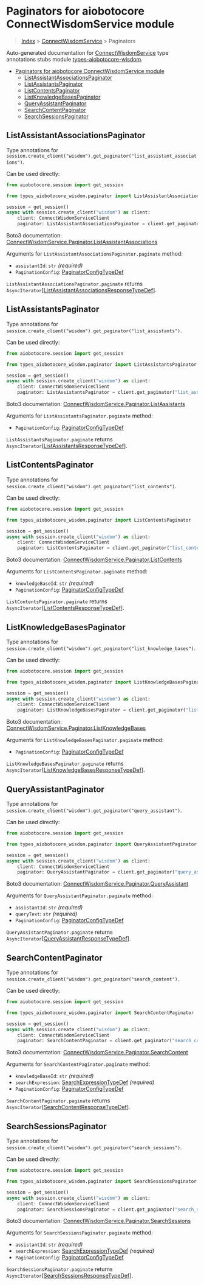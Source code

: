 <a id="paginators-for-aiobotocore-connectwisdomservice-module"></a>

# Paginators for aiobotocore ConnectWisdomService module

> [Index](../README.md) > [ConnectWisdomService](./README.md) > Paginators

Auto-generated documentation for
[ConnectWisdomService](https://boto3.amazonaws.com/v1/documentation/api/latest/reference/services/wisdom.html#ConnectWisdomService)
type annotations stubs module
[types-aiobotocore-wisdom](https://pypi.org/project/types-aiobotocore-wisdom/).

- [Paginators for aiobotocore ConnectWisdomService module](#paginators-for-aiobotocore-connectwisdomservice-module)
  - [ListAssistantAssociationsPaginator](#listassistantassociationspaginator)
  - [ListAssistantsPaginator](#listassistantspaginator)
  - [ListContentsPaginator](#listcontentspaginator)
  - [ListKnowledgeBasesPaginator](#listknowledgebasespaginator)
  - [QueryAssistantPaginator](#queryassistantpaginator)
  - [SearchContentPaginator](#searchcontentpaginator)
  - [SearchSessionsPaginator](#searchsessionspaginator)

<a id="listassistantassociationspaginator"></a>

## ListAssistantAssociationsPaginator

Type annotations for
`session.create_client("wisdom").get_paginator("list_assistant_associations")`.

Can be used directly:

```python
from aiobotocore.session import get_session

from types_aiobotocore_wisdom.paginator import ListAssistantAssociationsPaginator

session = get_session()
async with session.create_client("wisdom") as client:
    client: ConnectWisdomServiceClient
    paginator: ListAssistantAssociationsPaginator = client.get_paginator("list_assistant_associations")
```

Boto3 documentation:
[ConnectWisdomService.Paginator.ListAssistantAssociations](https://boto3.amazonaws.com/v1/documentation/api/latest/reference/services/wisdom.html#ConnectWisdomService.Paginator.ListAssistantAssociations)

Arguments for `ListAssistantAssociationsPaginator.paginate` method:

- `assistantId`: `str` *(required)*
- `PaginationConfig`:
  [PaginatorConfigTypeDef](./type_defs.md#paginatorconfigtypedef)

`ListAssistantAssociationsPaginator.paginate` returns
`AsyncIterator`\[[ListAssistantAssociationsResponseTypeDef](./type_defs.md#listassistantassociationsresponsetypedef)\].

<a id="listassistantspaginator"></a>

## ListAssistantsPaginator

Type annotations for
`session.create_client("wisdom").get_paginator("list_assistants")`.

Can be used directly:

```python
from aiobotocore.session import get_session

from types_aiobotocore_wisdom.paginator import ListAssistantsPaginator

session = get_session()
async with session.create_client("wisdom") as client:
    client: ConnectWisdomServiceClient
    paginator: ListAssistantsPaginator = client.get_paginator("list_assistants")
```

Boto3 documentation:
[ConnectWisdomService.Paginator.ListAssistants](https://boto3.amazonaws.com/v1/documentation/api/latest/reference/services/wisdom.html#ConnectWisdomService.Paginator.ListAssistants)

Arguments for `ListAssistantsPaginator.paginate` method:

- `PaginationConfig`:
  [PaginatorConfigTypeDef](./type_defs.md#paginatorconfigtypedef)

`ListAssistantsPaginator.paginate` returns
`AsyncIterator`\[[ListAssistantsResponseTypeDef](./type_defs.md#listassistantsresponsetypedef)\].

<a id="listcontentspaginator"></a>

## ListContentsPaginator

Type annotations for
`session.create_client("wisdom").get_paginator("list_contents")`.

Can be used directly:

```python
from aiobotocore.session import get_session

from types_aiobotocore_wisdom.paginator import ListContentsPaginator

session = get_session()
async with session.create_client("wisdom") as client:
    client: ConnectWisdomServiceClient
    paginator: ListContentsPaginator = client.get_paginator("list_contents")
```

Boto3 documentation:
[ConnectWisdomService.Paginator.ListContents](https://boto3.amazonaws.com/v1/documentation/api/latest/reference/services/wisdom.html#ConnectWisdomService.Paginator.ListContents)

Arguments for `ListContentsPaginator.paginate` method:

- `knowledgeBaseId`: `str` *(required)*
- `PaginationConfig`:
  [PaginatorConfigTypeDef](./type_defs.md#paginatorconfigtypedef)

`ListContentsPaginator.paginate` returns
`AsyncIterator`\[[ListContentsResponseTypeDef](./type_defs.md#listcontentsresponsetypedef)\].

<a id="listknowledgebasespaginator"></a>

## ListKnowledgeBasesPaginator

Type annotations for
`session.create_client("wisdom").get_paginator("list_knowledge_bases")`.

Can be used directly:

```python
from aiobotocore.session import get_session

from types_aiobotocore_wisdom.paginator import ListKnowledgeBasesPaginator

session = get_session()
async with session.create_client("wisdom") as client:
    client: ConnectWisdomServiceClient
    paginator: ListKnowledgeBasesPaginator = client.get_paginator("list_knowledge_bases")
```

Boto3 documentation:
[ConnectWisdomService.Paginator.ListKnowledgeBases](https://boto3.amazonaws.com/v1/documentation/api/latest/reference/services/wisdom.html#ConnectWisdomService.Paginator.ListKnowledgeBases)

Arguments for `ListKnowledgeBasesPaginator.paginate` method:

- `PaginationConfig`:
  [PaginatorConfigTypeDef](./type_defs.md#paginatorconfigtypedef)

`ListKnowledgeBasesPaginator.paginate` returns
`AsyncIterator`\[[ListKnowledgeBasesResponseTypeDef](./type_defs.md#listknowledgebasesresponsetypedef)\].

<a id="queryassistantpaginator"></a>

## QueryAssistantPaginator

Type annotations for
`session.create_client("wisdom").get_paginator("query_assistant")`.

Can be used directly:

```python
from aiobotocore.session import get_session

from types_aiobotocore_wisdom.paginator import QueryAssistantPaginator

session = get_session()
async with session.create_client("wisdom") as client:
    client: ConnectWisdomServiceClient
    paginator: QueryAssistantPaginator = client.get_paginator("query_assistant")
```

Boto3 documentation:
[ConnectWisdomService.Paginator.QueryAssistant](https://boto3.amazonaws.com/v1/documentation/api/latest/reference/services/wisdom.html#ConnectWisdomService.Paginator.QueryAssistant)

Arguments for `QueryAssistantPaginator.paginate` method:

- `assistantId`: `str` *(required)*
- `queryText`: `str` *(required)*
- `PaginationConfig`:
  [PaginatorConfigTypeDef](./type_defs.md#paginatorconfigtypedef)

`QueryAssistantPaginator.paginate` returns
`AsyncIterator`\[[QueryAssistantResponseTypeDef](./type_defs.md#queryassistantresponsetypedef)\].

<a id="searchcontentpaginator"></a>

## SearchContentPaginator

Type annotations for
`session.create_client("wisdom").get_paginator("search_content")`.

Can be used directly:

```python
from aiobotocore.session import get_session

from types_aiobotocore_wisdom.paginator import SearchContentPaginator

session = get_session()
async with session.create_client("wisdom") as client:
    client: ConnectWisdomServiceClient
    paginator: SearchContentPaginator = client.get_paginator("search_content")
```

Boto3 documentation:
[ConnectWisdomService.Paginator.SearchContent](https://boto3.amazonaws.com/v1/documentation/api/latest/reference/services/wisdom.html#ConnectWisdomService.Paginator.SearchContent)

Arguments for `SearchContentPaginator.paginate` method:

- `knowledgeBaseId`: `str` *(required)*
- `searchExpression`:
  [SearchExpressionTypeDef](./type_defs.md#searchexpressiontypedef)
  *(required)*
- `PaginationConfig`:
  [PaginatorConfigTypeDef](./type_defs.md#paginatorconfigtypedef)

`SearchContentPaginator.paginate` returns
`AsyncIterator`\[[SearchContentResponseTypeDef](./type_defs.md#searchcontentresponsetypedef)\].

<a id="searchsessionspaginator"></a>

## SearchSessionsPaginator

Type annotations for
`session.create_client("wisdom").get_paginator("search_sessions")`.

Can be used directly:

```python
from aiobotocore.session import get_session

from types_aiobotocore_wisdom.paginator import SearchSessionsPaginator

session = get_session()
async with session.create_client("wisdom") as client:
    client: ConnectWisdomServiceClient
    paginator: SearchSessionsPaginator = client.get_paginator("search_sessions")
```

Boto3 documentation:
[ConnectWisdomService.Paginator.SearchSessions](https://boto3.amazonaws.com/v1/documentation/api/latest/reference/services/wisdom.html#ConnectWisdomService.Paginator.SearchSessions)

Arguments for `SearchSessionsPaginator.paginate` method:

- `assistantId`: `str` *(required)*
- `searchExpression`:
  [SearchExpressionTypeDef](./type_defs.md#searchexpressiontypedef)
  *(required)*
- `PaginationConfig`:
  [PaginatorConfigTypeDef](./type_defs.md#paginatorconfigtypedef)

`SearchSessionsPaginator.paginate` returns
`AsyncIterator`\[[SearchSessionsResponseTypeDef](./type_defs.md#searchsessionsresponsetypedef)\].
